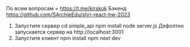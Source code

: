 По всем вопросам = https://t.me/kirskok
Бэкенд https://github.com/SArchieEdu/shri-react-hw-2023
1.  Запустите сервер
cd simple_api
npm install
node server.js
Дефолтно запускается сервер на http://localhost:3001
3. Запустите клиент
npm install
npm next dev
